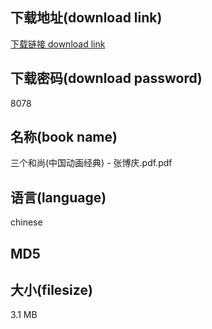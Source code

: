 ## 下载地址(download link)
[下载链接 download link](https://tutu365.netlify.app/?s=%E4%B8%89%E4%B8%AA%E5%92%8C%E5%B0%9A%28%E4%B8%AD%E5%9B%BD%E5%8A%A8%E7%94%BB%E7%BB%8F%E5%85%B8%29+-+%E5%BC%A0%E5%8D%9A%E5%BA%86.pdf)

## 下载密码(download password)
8078

## 名称(book name)
三个和尚(中国动画经典) - 张博庆.pdf.pdf

## 语言(language)
chinese

## MD5


## 大小(filesize)
3.1 MB
